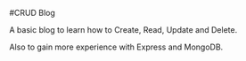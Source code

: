 #CRUD Blog

A basic blog to learn how to Create, Read, Update and Delete.

Also to gain more experience with Express and MongoDB.
